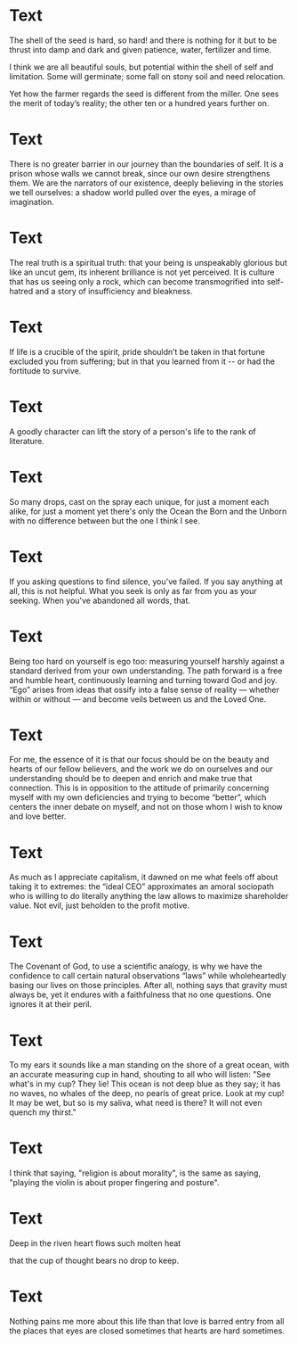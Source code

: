 # Text

The shell of the seed is hard, so hard! and there is nothing for it but to be
thrust into damp and dark and given patience, water, fertilizer and time.

I think we are all beautiful souls, but potential within the shell of self and
limitation. Some will germinate; some fall on stony soil and need relocation.

Yet how the farmer regards the seed is different from the miller. One sees the
merit of today’s reality; the other ten or a hundred years further on.

# Text

There is no greater barrier in our journey than the boundaries of self. It is
a prison whose walls we cannot break, since our own desire strengthens them.
We are the narrators of our existence, deeply believing in the stories we tell
ourselves: a shadow world pulled over the eyes, a mirage of imagination.

# Text

The real truth is a spiritual truth: that your being is unspeakably glorious
but like an uncut gem, its inherent brilliance is not yet perceived. It is
culture that has us seeing only a rock, which can become transmogrified into
self-hatred and a story of insufficiency and bleakness.

# Text

If life is a crucible of the spirit,
pride shouldn’t be taken in that
fortune excluded you from suffering;
but in that you learned from it --
or had the fortitude to survive.

# Text

A goodly character can lift the story of a person's life to the rank of
literature.

# Text

So many drops, cast on the spray
each unique, for just a moment
each alike, for just a moment
yet there's only the Ocean
the Born and the Unborn
with no difference between
but the one I think I see.

# Text

If you asking questions to find silence, you've failed.
If you say anything at all, this is not helpful.
What you seek is only as far from you as your seeking.
When you've abandoned all words, that.

# Text

Being too hard on yourself is ego too: measuring yourself harshly against a
standard derived from your own understanding. The path forward is a free and
humble heart, continuously learning and turning toward God and joy. “Ego”
arises from ideas that ossify into a false sense of reality — whether within
or without — and become veils between us and the Loved One.

# Text

For me, the essence of it is that our focus should be on the beauty and hearts
of our fellow believers, and the work we do on ourselves and our understanding
should be to deepen and enrich and make true that connection. This is in
opposition to the attitude of primarily concerning myself with my own
deficiencies and trying to become “better”, which centers the inner debate on
myself, and not on those whom I wish to know and love better.

# Text

As much as I appreciate capitalism, it dawned on me what feels off about
taking it to extremes: the “ideal CEO” approximates an amoral sociopath who is
willing to do literally anything the law allows to maximize shareholder value.
Not evil, just beholden to the profit motive.‬

# Text

The Covenant of God, to use a scientific analogy, is why we have the
confidence to call certain natural observations “laws” while wholeheartedly
basing our lives on those principles. After all, nothing says that gravity
must always be, yet it endures with a faithfulness that no one questions. One
ignores it at their peril.

# Text

To my ears it sounds like a man standing on the shore of a great ocean, with
an accurate measuring cup in hand, shouting to all who will listen: "See
what's in my cup? They lie! This ocean is not deep blue as they say; it has no
waves, no whales of the deep, no pearls of great price. Look at my cup! It may
be wet, but so is my saliva, what need is there? It will not even quench my
thirst."

# Text

I think that saying, "religion is about morality", is the same as saying,
"playing the violin is about proper fingering and posture".

# Text

Deep in the riven heart
flows such molten heat

that the cup of thought
bears no drop to keep.

# Text

Nothing pains me more about this life
than that love is barred entry
from all the places
that eyes are closed sometimes
that hearts are hard sometimes.

